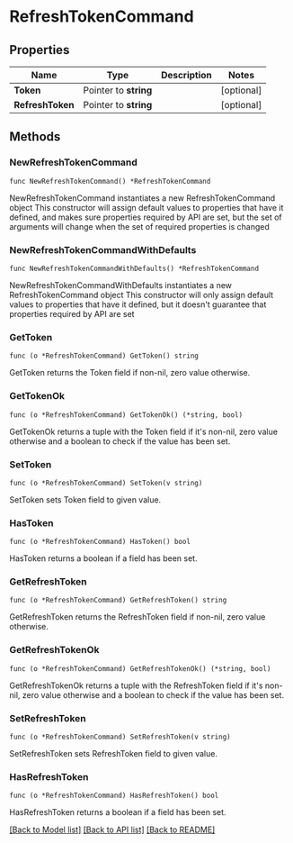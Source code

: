 # RefreshTokenCommand

## Properties

Name | Type | Description | Notes
------------ | ------------- | ------------- | -------------
**Token** | Pointer to **string** |  | [optional] 
**RefreshToken** | Pointer to **string** |  | [optional] 

## Methods

### NewRefreshTokenCommand

`func NewRefreshTokenCommand() *RefreshTokenCommand`

NewRefreshTokenCommand instantiates a new RefreshTokenCommand object
This constructor will assign default values to properties that have it defined,
and makes sure properties required by API are set, but the set of arguments
will change when the set of required properties is changed

### NewRefreshTokenCommandWithDefaults

`func NewRefreshTokenCommandWithDefaults() *RefreshTokenCommand`

NewRefreshTokenCommandWithDefaults instantiates a new RefreshTokenCommand object
This constructor will only assign default values to properties that have it defined,
but it doesn't guarantee that properties required by API are set

### GetToken

`func (o *RefreshTokenCommand) GetToken() string`

GetToken returns the Token field if non-nil, zero value otherwise.

### GetTokenOk

`func (o *RefreshTokenCommand) GetTokenOk() (*string, bool)`

GetTokenOk returns a tuple with the Token field if it's non-nil, zero value otherwise
and a boolean to check if the value has been set.

### SetToken

`func (o *RefreshTokenCommand) SetToken(v string)`

SetToken sets Token field to given value.

### HasToken

`func (o *RefreshTokenCommand) HasToken() bool`

HasToken returns a boolean if a field has been set.

### GetRefreshToken

`func (o *RefreshTokenCommand) GetRefreshToken() string`

GetRefreshToken returns the RefreshToken field if non-nil, zero value otherwise.

### GetRefreshTokenOk

`func (o *RefreshTokenCommand) GetRefreshTokenOk() (*string, bool)`

GetRefreshTokenOk returns a tuple with the RefreshToken field if it's non-nil, zero value otherwise
and a boolean to check if the value has been set.

### SetRefreshToken

`func (o *RefreshTokenCommand) SetRefreshToken(v string)`

SetRefreshToken sets RefreshToken field to given value.

### HasRefreshToken

`func (o *RefreshTokenCommand) HasRefreshToken() bool`

HasRefreshToken returns a boolean if a field has been set.


[[Back to Model list]](../README.md#documentation-for-models) [[Back to API list]](../README.md#documentation-for-api-endpoints) [[Back to README]](../README.md)


